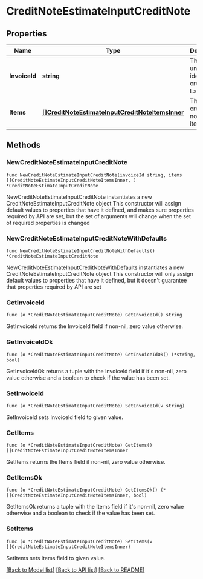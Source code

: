 # CreditNoteEstimateInputCreditNote

## Properties

Name | Type | Description | Notes
------------ | ------------- | ------------- | -------------
**InvoiceId** | **string** | The invoice unique identifier, created by Lago. | 
**Items** | [**[]CreditNoteEstimateInputCreditNoteItemsInner**](CreditNoteEstimateInputCreditNoteItemsInner.md) | The list of credit note’s items. | 

## Methods

### NewCreditNoteEstimateInputCreditNote

`func NewCreditNoteEstimateInputCreditNote(invoiceId string, items []CreditNoteEstimateInputCreditNoteItemsInner, ) *CreditNoteEstimateInputCreditNote`

NewCreditNoteEstimateInputCreditNote instantiates a new CreditNoteEstimateInputCreditNote object
This constructor will assign default values to properties that have it defined,
and makes sure properties required by API are set, but the set of arguments
will change when the set of required properties is changed

### NewCreditNoteEstimateInputCreditNoteWithDefaults

`func NewCreditNoteEstimateInputCreditNoteWithDefaults() *CreditNoteEstimateInputCreditNote`

NewCreditNoteEstimateInputCreditNoteWithDefaults instantiates a new CreditNoteEstimateInputCreditNote object
This constructor will only assign default values to properties that have it defined,
but it doesn't guarantee that properties required by API are set

### GetInvoiceId

`func (o *CreditNoteEstimateInputCreditNote) GetInvoiceId() string`

GetInvoiceId returns the InvoiceId field if non-nil, zero value otherwise.

### GetInvoiceIdOk

`func (o *CreditNoteEstimateInputCreditNote) GetInvoiceIdOk() (*string, bool)`

GetInvoiceIdOk returns a tuple with the InvoiceId field if it's non-nil, zero value otherwise
and a boolean to check if the value has been set.

### SetInvoiceId

`func (o *CreditNoteEstimateInputCreditNote) SetInvoiceId(v string)`

SetInvoiceId sets InvoiceId field to given value.


### GetItems

`func (o *CreditNoteEstimateInputCreditNote) GetItems() []CreditNoteEstimateInputCreditNoteItemsInner`

GetItems returns the Items field if non-nil, zero value otherwise.

### GetItemsOk

`func (o *CreditNoteEstimateInputCreditNote) GetItemsOk() (*[]CreditNoteEstimateInputCreditNoteItemsInner, bool)`

GetItemsOk returns a tuple with the Items field if it's non-nil, zero value otherwise
and a boolean to check if the value has been set.

### SetItems

`func (o *CreditNoteEstimateInputCreditNote) SetItems(v []CreditNoteEstimateInputCreditNoteItemsInner)`

SetItems sets Items field to given value.



[[Back to Model list]](../README.md#documentation-for-models) [[Back to API list]](../README.md#documentation-for-api-endpoints) [[Back to README]](../README.md)


